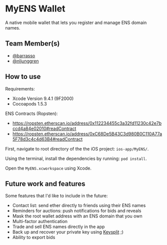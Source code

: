 # MyENS Wallet
A native mobile wallet that lets you register and manage ENS domain names.

## Team Member(s)
- [@barrasso](https://github.com/barrasso)
- [@nljunggren](https://github.com/nljunggren)

## How to use

Requirements:

- Xcode Version 9.4.1 (9F2000)
- Cocoapods 1.5.3

ENS Contracts (Ropsten):
- https://ropsten.etherscan.io/address/0x112234455c3a32fd11230c42e7bccd4a84e02010#readContract
- https://ropsten.etherscan.io/address/0xC68De5B43C3d980B0C110A77a5F78d3c4c4d63B4#readContract

First, navigate to root directory of the the iOS project: `ios-app/MyENS/`.

Using the terminal, install the dependencies by running: `pod install`.

Open the `MyENS.xcworkspace` using Xcode.


## Future work and features

Some features that I'd like to include in the future:

- Contact list: send ether directly to friends using their ENS names
- Reminders for auctions: push notifications for bids and reveals
- Mask the root wallet address with an ENS domain that you own
- Multi-factor authentication
- Trade and sell ENS names directly in the app
- Back up and recover your private key using [Keysplit](https://devpost.com/software/keysplit) ;)
- Ability to export bids 
